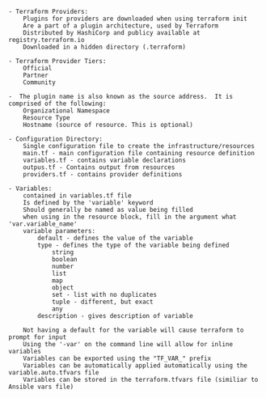     - Terraform Providers:
        Plugins for providers are downloaded when using terraform init
        Are a part of a plugin architecture, used by Terraform
        Distributed by HashiCorp and publicy available at registry.terraform.io
        Downloaded in a hidden directory (.terraform)

    - Terraform Provider Tiers:
        Official
        Partner
        Community
    
    -  The plugin name is also known as the source address.  It is comprised of the following:
        Organizational Namespace
        Resource Type
        Hostname (source of resource. This is optional)

    - Configuration Directory:
        Single configuration file to create the infrastructure/resources
        main.tf - main configuration file containing resource definition
        variables.tf - contains variable declarations
        outpus.tf - Contains output from resources
        providers.tf - contains provider definitions

    - Variables:
        contained in variables.tf file
        Is defined by the 'variable' keyword
        Should generally be named as value being filled
        when using in the resource block, fill in the argument what 'var.variable_name'
        variable parameters:
            default - defines the value of the variable
            type - defines the type of the variable being defined
                string
                boolean
                number
                list
                map
                object
                set - list with no duplicates
                tuple - different, but exact
                any
            description - gives description of variable
            
        Not having a default for the variable will cause terraform to prompt for input
        Using the '-var' on the command line will allow for inline variables
        Variables can be exported using the "TF_VAR_" prefix
        Variables can be automatically applied automatically using the variable.auto.tfvars file
        Variables can be stored in the terraform.tfvars file (similiar to Ansible vars file) 


    


